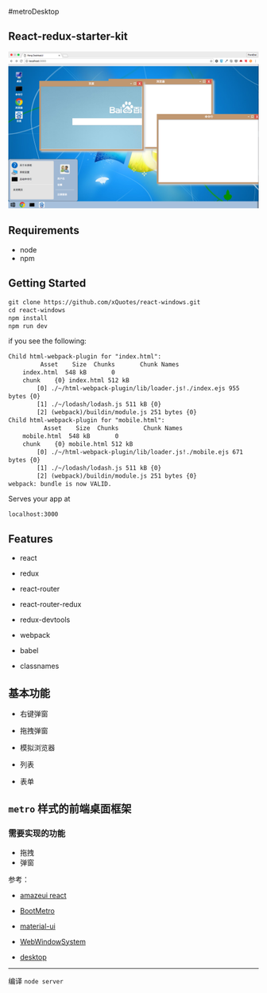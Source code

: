 #metroDesktop

## React-redux-starter-kit

![desktop](https://raw.githubusercontent.com/xQuotes/react-windows/master/src/images/desktop.png)

## Requirements

- node
- npm

## Getting Started

```
git clone https://github.com/xQuotes/react-windows.git
cd react-windows
npm install
npm run dev
```

if you see the following:

```
Child html-webpack-plugin for "index.html":
         Asset    Size  Chunks       Chunk Names
    index.html  548 kB       0
    chunk    {0} index.html 512 kB
        [0] ./~/html-webpack-plugin/lib/loader.js!./index.ejs 955 bytes {0}
        [1] ./~/lodash/lodash.js 511 kB {0}
        [2] (webpack)/buildin/module.js 251 bytes {0}
Child html-webpack-plugin for "mobile.html":
          Asset    Size  Chunks       Chunk Names
    mobile.html  548 kB       0
    chunk    {0} mobile.html 512 kB
        [0] ./~/html-webpack-plugin/lib/loader.js!./mobile.ejs 671 bytes {0}
        [1] ./~/lodash/lodash.js 511 kB {0}
        [2] (webpack)/buildin/module.js 251 bytes {0}
webpack: bundle is now VALID.
```

Serves your app at 
```
localhost:3000
```

## Features

* react
* redux
* react-router
* react-router-redux

* redux-devtools
* webpack
* babel
* classnames



## 基本功能

- 右键弹窗
- 拖拽弹窗
- 模拟浏览器
 
- 列表
- 表单

## `metro` 样式的前端桌面框架

### 需要实现的功能

- 拖拽
- 弹窗


参考：

- [amazeui react](http://amazeui.org/react/)
- [BootMetro](http://www.marcellop.com/)
- [material-ui](http://www.material-ui.com/)

- [WebWindowSystem](http://www.pengyaou.com/LegendsZ/eg/WebWindowSystem/)
- [desktop](http://desktop.sonspring.com/)

---

编译 `node server`

```
